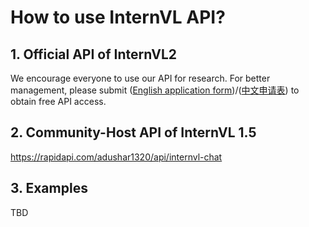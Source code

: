 # How to use InternVL API?

## 1. Official API of InternVL2

We encourage everyone to use our API for research. For better management, please submit ([English application form](https://docs.google.com/forms/d/e/1FAIpQLSfMCzhPr1OOEKau_6jwTU0EiZMSFckDo-HMlc_hUudhF_97rw/viewform?usp=sf_link))/([中文申请表](https://wj.qq.com/s2/14910502/25a4/)) to obtain free API access.

## 2. Community-Host API of InternVL 1.5

https://rapidapi.com/adushar1320/api/internvl-chat

## 3. Examples

TBD
